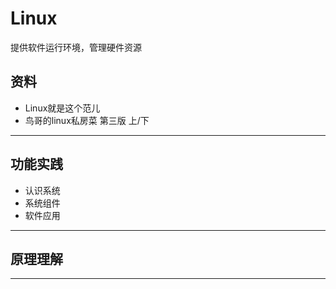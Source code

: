 #   Linux

提供软件运行环境，管理硬件资源

##  资料
-   Linux就是这个范儿
-   鸟哥的linux私房菜 第三版 上/下

----

##  功能实践
-   认识系统
-   系统组件
-   软件应用


----

##  原理理解

----